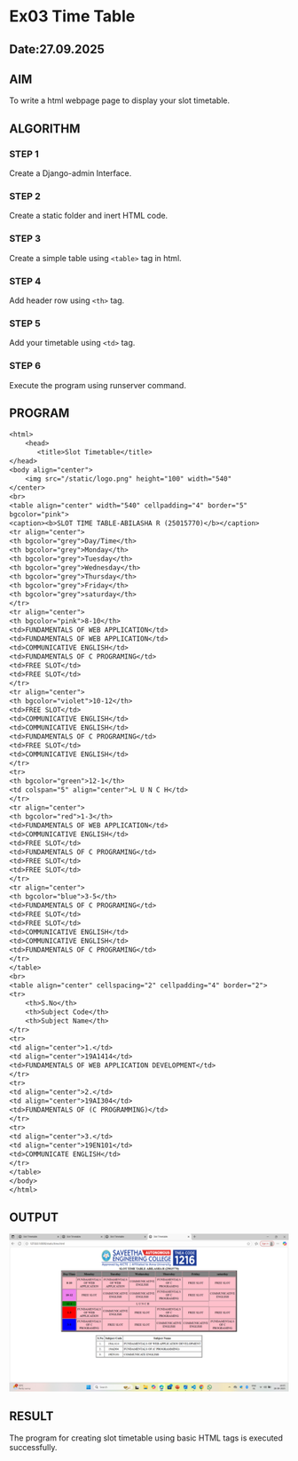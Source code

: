 # Ex03 Time Table
## Date:27.09.2025

## AIM
To write a html webpage page to display your slot timetable.

## ALGORITHM
### STEP 1
Create a Django-admin Interface.

### STEP 2
Create a static folder and inert HTML code.

### STEP 3
Create a simple table using ```<table>``` tag in html.

### STEP 4
Add header row using ```<th>``` tag.

### STEP 5
Add your timetable using ```<td>``` tag.

### STEP 6
Execute the program using runserver command.

## PROGRAM
```
<html>
    <head>
       <title>Slot Timetable</title>
</head>
<body align="center">
    <img src="/static/logo.png" height="100" width="540"
</center>
<br>
<table align="center" width="540" cellpadding="4" border="5" bgcolor="pink">
<caption><b>SLOT TIME TABLE-ABILASHA R (25015770)</b></caption>
<tr align="center">
<th bgcolor="grey">Day/Time</th>
<th bgcolor="grey">Monday</th>
<th bgcolor="grey">Tuesday</th>
<th bgcolor="grey">Wednesday</th>
<th bgcolor="grey">Thursday</th>
<th bgcolor="grey">Friday</th>
<th bgcolor="grey">saturday</th>
</tr>
<tr align="center">
<th bgcolor="pink">8-10</th>
<td>FUNDAMENTALS OF WEB APPLICATION</td>
<td>FUNDAMENTALS OF WEB APPLICATION</td>
<td>COMMUNICATIVE ENGLISH</td>
<td>FUNDAMENTALS OF C PROGRAMING</td>
<td>FREE SLOT</td>
<td>FREE SLOT</td>
</tr>
<tr align="center">
<th bgcolor="violet">10-12</th>
<td>FREE SLOT</td>
<td>COMMUNICATIVE ENGLISH</td>
<td>COMMUNICATIVE ENGLISH</td>
<td>FUNDAMENTALS OF C PROGRAMING</td>
<td>FREE SLOT</td>
<td>COMMUNICATIVE ENGLISH</td>
</tr>
<tr>
<th bgcolor="green">12-1</th>
<td colspan="5" align="center">L U N C H</td>
</tr>
<tr align="center">
<th bgcolor="red">1-3</th>
<td>FUNDAMENTALS OF WEB APPLICATION</td>
<td>COMMUNICATIVE ENGLISH</td>
<td>FREE SLOT</td>
<td>FUNDAMENTALS OF C PROGRAMING</td>
<td>FREE SLOT</td>
<td>FREE SLOT</td>
</tr>
<tr align="center">
<th bgcolor="blue">3-5</th>    
<td>FUNDAMENTALS OF C PROGRAMING</td>
<td>FREE SLOT</td>
<td>FREE SLOT</td>
<td>COMMUNICATIVE ENGLISH</td>
<td>COMMUNICATIVE ENGLISH</td>
<td>FUNDAMENTALS OF C PROGRAMING</td>
</tr>
</table>
<br>
<table align="center" cellspacing="2" cellpadding="4" border="2">
<tr>
    <th>S.No</th>
    <th>Subject Code</th>
    <th>Subject Name</th>
</tr>
<tr>
<td align="center">1.</td>
<td align="center">19A1414</td>
<td>FUNDAMENTALS OF WEB APPLICATION DEVELOPMENT</td>
</tr>
<tr>
<td align="center">2.</td>
<td align="center">19AI304</td>
<td>FUNDAMENTALS OF (C PROGRAMMING)</td>
</tr>
<tr>
<td align="center">3.</td>
<td align="center">19EN101</td>
<td>COMMUNICATE ENGLISH</td>
</tr>
</table>
</body>
</html>
``` 

## OUTPUT
![alt text](<Screenshot (25).png>)
## RESULT
The program for creating slot timetable using basic HTML tags is executed successfully.
